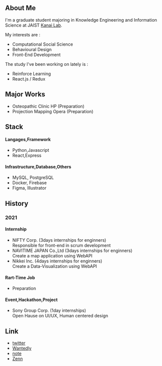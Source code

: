 ## About Me

I'm a graduate student majoring in Knowledge Engineering and Information Science at JAIST [Kanai Lab](http://www.jaist.ac.jp/~hideaki/klab/index-j.html).

My interests are :
- Computational Social Science
- Behavioural Design
- Front-End Development 

The study I've been working on lately is :
- Reinforce Learning
- React.js / Redux

## Major Works

- Osteopathic Clinic HP (Preparation)
- Projection Mapping Opera (Preparation)

## Stack

#### Langages,Framework
- Python,Javascript
- React,Express

#### Infrastructure,Database,Others
- MySQL, PostgreSQL
- Docker, Firebase
- Figma, Illustrator

## History

### 2021

#### Internship
- NIFTY Corp. (3days internships for enginners) <br>
  Responsible for front-end in scrum development
- NAVITIME JAPAN Co.,Ltd (3days internships for enginners) <br>
  Create a map application using WebAPI
- Nikkei Inc. (4days internships for enginners) <br>
  Create a Data-Visualization using WebAPI
  
<!--#####  (Participation plan) -->

  
#### Rart-Time Job
- Preparation

#### Event,Hackathon,Project
- Sony Group Corp. (1day internships) <br> 
  Open Hause on UI/UX, Human centered design


## Link
- [twitter](https://twitter.com/_yy616)
- [Wantedly](https://www.wantedly.com/id/yy_616)
- [note](https://note.com/_yy616_)
- [Zenn](https://zenn.dev/yy616)
<!--
**pythagoras-yamamoto/pythagoras-yamamoto** is a ✨ _special_ ✨ repository because its `README.md` (this file) appears on your GitHub profile.

Here are some ideas to get you started:

- 🔭 I’m currently working on ...
- 🌱 I’m currently learning ...
- 👯 I’m looking to collaborate on ...
- 🤔 I’m looking for help with ...
- 💬 Ask me about ...
- 📫 How to reach me: ...
- 😄 Pronouns: ...
- ⚡ Fun fact: ...
-->
